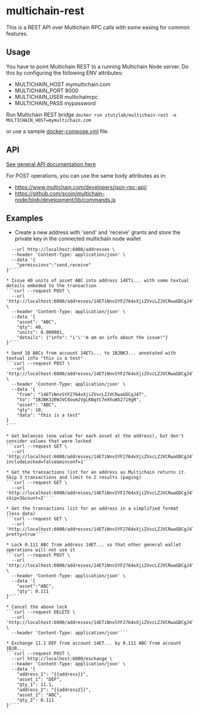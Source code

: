 # multichain-rest

This is a REST API over Multichain RPC calls with some easing for common features.

## Usage

You have to point Multichain REST to a running Multichain Node server. Do this by configuring the following ENV attributes:

* MULTICHAIN_HOST mymultichain.com
* MULTICHAIN_PORT 8000
* MULTICHAIN_USER multichainrpc
* MULTICHAIN_PASS mypassword

Run Multichain REST bridge
```docker run stutzlab/multichain-rest -e MULTICHAIN_HOST=mymultichain.com```

or use a sample [docker-compose.yml](https://raw.githubusercontent.com/stutzlab/multichain-rest/master/docker-compose.yml) file.

## API

[See general API documentation here](https://documenter.getpostman.com/view/689589/multichain-rest/7TMAXRZ
)

For POST operations, you can use the same body attributes as in:

  * <https://www.multichain.com/developers/json-rpc-api/>
  * <https://github.com/scoin/multichain-node/blob/development/lib/commands.js>

## Examples

* Create a new address with 'send' and 'receive' grants and store the private key in the connected multichain node wallet
```curl --request POST \
  --url http://localhost:6000/addresses \
  --header 'Content-Type: application/json' \
  --data '{
	"permissions":"send,receive"
}'```

* Issue 40 units of asset ABC into address 14ETi... with some textual details embeded to the transaction
```curl --request POST \
  --url 'http://localhost:6000/addresses/14ETiNnvSYF2764xXjiZVvcLZJVCRwaGDCgJ4T/issue' \
  --header 'Content-Type: application/json' \
  --data '{
	"asset": "ABC",
	"qty": 40,
	"units": 0.000001,
	"details": {"info": "i'\''m am an info about the issue!"}
}'```

* Send 10 ABCs from account 14ETi... to 1BJBK3... annotated with textual info "this is a test"
```curl --request POST \
  --url 'http://localhost:6000/addresses/14ETiNnvSYF2764xXjiZVvcLZJVCRwaGDCgJ4T/send_asset' \
  --header 'Content-Type: application/json' \
  --data '{
    "from": "14ETiNnvSYF2764xXjiZVvcLZJVCRwaGDCgJ4T",
    "to": "1BJBK32EWJVC4oum2VgLKNqtC7eXhuW52719gR",
	"asset": "ABC",
	"qty": 10,
	"data": "this is a test"
}
'```

* Get balances (one value for each asset at the address), but don't consider values that were locked
```curl --request GET \
  --url 'http://localhost:6000/addresses/14ETiNnvSYF2764xXjiZVvcLZJVCRwaGDCgJ4T/balance?includeLocked=false&minconf=1'```

* Get the transactions list for an address as Multichain returns it. Skip 3 transactions and limit to 2 results (paging)
```curl --request GET \
  --url 'http://localhost:6000/addresses/14ETiNnvSYF2764xXjiZVvcLZJVCRwaGDCgJ4T/transactions?skip=3&count=2'```
  
* Get the transactions list for an address in a simplified format (less data)
```curl --request GET \
  --url 'http://localhost:6000/addresses/14ETiNnvSYF2764xXjiZVvcLZJVCRwaGDCgJ4T/transactions?pretty=true'```
  
* Lock 0.111 ABC from address 14ET... so that other general wallet operations will not use it
```curl --request POST \
  --url 'http://localhost:6000/addresses/14ETiNnvSYF2764xXjiZVvcLZJVCRwaGDCgJ4T/locks' \
  --header 'Content-Type: application/json' \
  --data '{
	"asset":"ABC",
	"qty": 0.111
}'```

* Cancel the above lock
```curl --request DELETE \
  --url 'http://localhost:6000/addresses/14ETiNnvSYF2764xXjiZVvcLZJVCRwaGDCgJ4T/locks/c23ff9992d0c6310d56017bac5bce4c9f7d330be566993cb7fb255aaccde15ef/0' \
  --header 'Content-Type: application/json'```

* Exchange 11.1 DEF from account 14ET... by 0.111 ABC from account 1BJB...
```curl --request POST \
  --url http://localhost:6000/exchange \
  --header 'Content-Type: application/json' \
  --data '{
	"address_1": "{{address}}",
	"asset_1": "DEF",
	"qty_1": 11.1,
	"address_2": "{{address2}}",
	"asset_2": "ABC",
	"qty_2": 0.111
}'```

